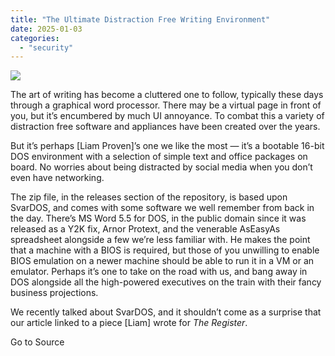 ```yaml
---
title: "The Ultimate Distraction Free Writing Environment"
date: 2025-01-03
categories: 
  - "security"
---
```


![](https://hackaday.com/wp-content/uploads/2025/01/svardos_feat.png?w=800)

The art of writing has become a cluttered one to follow, typically these days through a graphical word processor. There may be a virtual page in front of you, but it’s encumbered by much UI annoyance. To combat this a variety of distraction free software and appliances have been created over the years.

But it’s perhaps \[Liam Proven\]’s one we like the most — it’s a bootable 16-bit DOS environment with a selection of simple text and office packages on board. No worries about being distracted by social media when you don’t even have networking.

The zip file, in the releases section of the repository, is based upon SvarDOS, and comes with some software we well remember from back in the day. There’s MS Word 5.5 for DOS, in the public domain since it was released as a Y2K fix, Arnor Protext, and the venerable AsEasyAs spreadsheet alongside a few we’re less familiar with. He makes the point that a machine with a BIOS is required, but those of you unwilling to enable BIOS emulation on a newer machine should be able to run it in a VM or an emulator. Perhaps it’s one to take on the road with us, and bang away in DOS alongside all the high-powered executives on the train with their fancy business projections.

We recently talked about SvarDOS, and it shouldn’t come as a surprise that our article linked to a piece \[Liam\] wrote for _The Register_.

Go to Source
